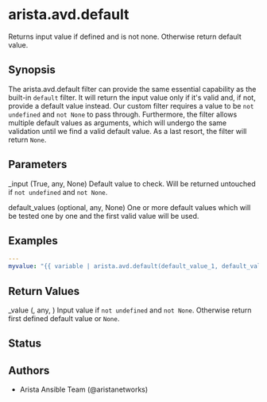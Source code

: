 # arista.avd.default

Returns input value if defined and is not none\. Otherwise return default value\.

## Synopsis

The arista\.avd\.default filter can provide the same essential capability as the built\-in <code>default</code> filter\.
It will return the input value only if it\'s valid and\, if not\, provide a default value instead\.
Our custom filter requires a value to be <code>not undefined</code> and <code>not None</code> to pass through\.
Furthermore\, the filter allows multiple default values as arguments\, which will undergo the same validation until we find a valid default value\.
As a last resort\, the filter will return <code>None</code>\.

## Parameters

  _input (True, any, None)
    Default value to check\. Will be returned untouched if <code>not undefined</code> and <code>not None</code>\.

  default_values (optional, any, None)
    One or more default values which will be tested one by one and the first valid value will be used\.

## Examples

```yaml
---
myvalue: "{{ variable | arista.avd.default(default_value_1, default_value_2) }}"
```

## Return Values

  _value (, any, )
    Input value if <code>not undefined</code> and <code>not None</code>\. Otherwise return first defined default value or <code>None</code>\.

## Status

## Authors

- Arista Ansible Team (@aristanetworks)
